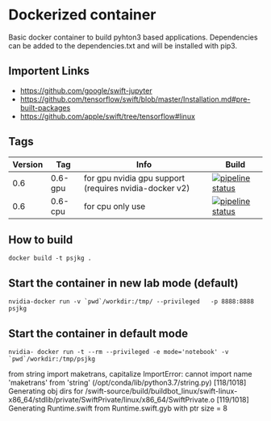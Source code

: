 # Dockerized container
Basic docker container to build pyhton3 based applications.
Dependencies can be added to the dependencies.txt and will be installed with pip3.

## Importent Links
* https://github.com/google/swift-jupyter
* https://github.com/tensorflow/swift/blob/master/Installation.md#pre-built-packages
* https://github.com/apple/swift/tree/tensorflow#linux


## Tags


| Version  |  Tag  |  Info |  Build |
|----------|-------------|------|------|
| 0.6 |  0.6-gpu    | for gpu nvidia gpu support (requires nvidia-docker v2) | [![pipeline status](https://git.dammit.at/chris/psjkg-docker/badges/master/pipeline.svg)](https://git.dammit.at/chris/psjkg-docker/commits/master)
| 0.6 |    0.6-cpu   |   for cpu only use | [![pipeline status](https://git.dammit.at/chris/psjkg-docker/badges/master/pipeline.svg)](https://git.dammit.at/chris/psjkg-docker/commits/master)


## How to build
```
docker build -t psjkg .
```


## Start the container in new lab mode (default)
```
nvidia-docker run -v `pwd`/workdir:/tmp/ --privileged   -p 8888:8888 psjkg
```


## Start the container in default mode
```
nvidia- docker run -t --rm --privileged -e mode='notebook' -v `pwd`/workdir:/tmp/psjkg
```
from string import maketrans, capitalize
ImportError: cannot import name 'maketrans' from 'string' (/opt/conda/lib/python3.7/string.py)
[118/1018] Generating obj dirs for /swift-source/build/buildbot_linux/swift-linux-x86_64/stdlib/private/SwiftPrivate/linux/x86_64/SwiftPrivate.o
[119/1018] Generating Runtime.swift from Runtime.swift.gyb with ptr size = 8
